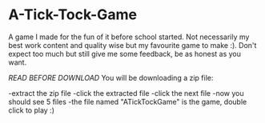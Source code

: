 # A-Tick-Tock-Game
A game I made for the fun of it before school started. Not necessarily my best work content and quality wise but my favourite game to make :). Don't expect too much but still give me some feedback, be as honest as you want.

*READ BEFORE DOWNLOAD*
You will be downloading a zip file:

-extract the zip file
-click the extracted file
-click the next file
-now you should see 5 files
-the file named "ATickTockGame" is the game, double click to play :)
